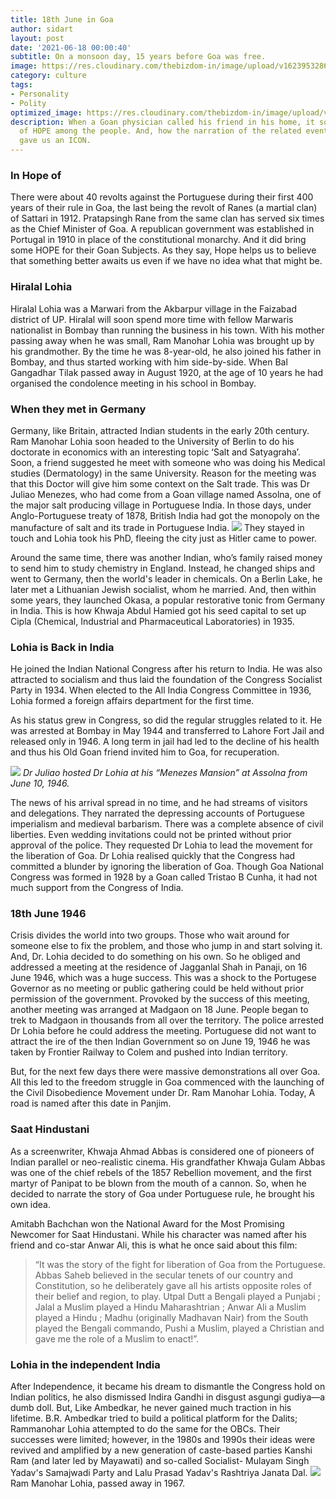 ```yaml
---
title: 18th June in Goa
author: sidart
layout: post
date: '2021-06-18 00:00:40'
subtitle: On a monsoon day, 15 years before Goa was free.
image: https://res.cloudinary.com/thebizdom-in/image/upload/v1623953286/Goa_History_e1urdh.jpg
category: culture
tags:
- Personality
- Polity
optimized_image: https://res.cloudinary.com/thebizdom-in/image/upload/v1623953286/Goa_History_e1urdh.jpg
description: When a Goan physician called his friend in his home, it sowed an ember
  of HOPE among the people. And, how the narration of the related events on a cinema
  gave us an ICON.
---
```


### In Hope of
There were about 40 revolts against the Portuguese during their first 400 years of their rule in Goa, the last being the revolt of Ranes (a martial clan) of Sattari in 1912. Pratapsingh Rane from the same clan has served six times as the Chief Minister of Goa.
A republican government was established in Portugal in 1910 in place of the constitutional monarchy. And it did bring some HOPE for their Goan Subjects.
As they say, Hope helps us to believe that something better awaits us even if we have no idea what that might be.
### Hiralal Lohia
Hiralal Lohia was a Marwari from the Akbarpur village in the Faizabad district of UP. Hiralal will soon spend more time with fellow Marwaris nationalist in Bombay than running the business in his town. With his mother passing away when he was small, Ram Manohar Lohia was brought up by his grandmother.
By the time he was 8-year-old, he also joined his father in Bombay, and thus started working with him side-by-side. When Bal Gangadhar Tilak passed away in August 1920, at the age of 10 years he had organised the condolence meeting in his school in Bombay.
 
### When they met in Germany
Germany, like Britain, attracted Indian students in the early 20th century. Ram Manohar Lohia soon headed to the University of Berlin to do his doctorate in economics with an interesting topic ‘Salt and Satyagraha’. Soon, a friend suggested he meet with someone who was doing his Medical studies (Dermatology) in the same University. Reason for the meeting was that this Doctor will give him some context on the Salt trade.
This was Dr Juliao Menezes, who had come from a Goan village named Assolna, one of the major salt producing village in Portuguese India. In those days, under Anglo-Portuguese treaty of 1878, British India had got the monopoly on the manufacture of salt and its trade in Portuguese India.
![](https://res.cloudinary.com/thebizdom-in/image/upload/v1623953285/epw_p6xlih.gif)
They stayed in touch and Lohia took his PhD, fleeing the city just as Hitler came to power.

Around the same time, there was another Indian, who’s family raised money to send him to study chemistry in England.  Instead, he changed ships and went to Germany, then the world's leader in chemicals. On a Berlin Lake, he later met a Lithuanian Jewish socialist, whom he married. And, then within some years, they launched Okasa, a popular restorative tonic from Germany in India. This is how Khwaja Abdul Hamied got his seed capital to set up Cipla (Chemical, Industrial and Pharmaceutical Laboratories) in 1935.
 
### Lohia is Back in India
He joined the Indian National Congress after his return to India. He was also attracted to socialism and thus laid the foundation of the Congress Socialist Party in 1934. When elected to the All India Congress Committee in 1936, Lohia formed a foreign affairs department for the first time.

As his status grew in Congress, so did the regular struggles related to it. He was arrested at Bombay in May 1944 and transferred to Lahore Fort Jail and released only in 1946. A long term in jail had led to the decline of his health and thus his Old Goan friend invited him to Goa, for recuperation. 

![](https://res.cloudinary.com/thebizdom-in/image/upload/v1623953285/Goa_History1_rrgojb.jpg)
*Dr Juliao hosted Dr Lohia at his “Menezes Mansion” at Assolna from June 10, 1946.*

The news of his arrival spread in no time, and he had streams of visitors and delegations. They narrated the depressing accounts of Portuguese imperialism and medieval barbarism.
There was a complete absence of civil liberties. Even wedding invitations could not be printed without prior approval of the police. They requested Dr Lohia to lead the movement for the liberation of Goa. Dr Lohia realised quickly that the Congress had committed a blunder by ignoring the liberation of Goa. Though Goa National Congress was formed in 1928 by a Goan called Tristao B Cunha, it had not much support from the Congress of India.
### 18th June 1946
Crisis divides the world into two groups. Those who wait around for someone else to fix the problem, and those who jump in and start solving it. And, Dr. Lohia decided to do something on his own.
So he obliged and addressed a meeting at the residence of Jagganlal Shah in Panaji, on 16 June 1946, which was a huge success. This was a shock to the Portugese Governor as no meeting or public gathering could be held without prior permission of the government. Provoked by the success of this meeting, another meeting was arranged at Madgaon on 18 June. People began to trek to Madgaon in thousands from all over the territory. The police arrested Dr Lohia before he could address the meeting. Portuguese did not want to attract the ire of the then Indian Government so on June 19, 1946 he was taken by Frontier Railway to Colem and pushed into Indian territory. 

But, for the next few days there were massive demonstrations all over Goa. All this led to the freedom struggle in Goa commenced with the launching of the Civil Disobedience Movement under Dr. Ram Manohar Lohia.
[](https://res.cloudinary.com/thebizdom-in/image/upload/v1623954008/18june_mcgemm.jpg)
Today, A road is named after this date in Panjim.
### Saat Hindustani
As a screenwriter, Khwaja Ahmad Abbas is considered one of pioneers of Indian parallel or neo-realistic cinema. His grandfather Khwaja Gulam Abbas was one of the chief rebels of the 1857 Rebellion movement, and the first martyr of Panipat to be blown from the mouth of a cannon. So, when he decided to narrate the story of Goa under Portuguese rule, he brought his own idea.

Amitabh Bachchan won the National Award for the Most Promising Newcomer for Saat Hindustani. While his character was named after his friend and co-star Anwar Ali, this is what he once said about this film:
> “It was the story of the fight for liberation of Goa from the Portuguese. Abbas Saheb believed in the secular tenets of our country and Constitution, so he deliberately gave all his artists opposite roles of their belief and region, to play. Utpal Dutt a Bengali played a Punjabi ; Jalal a Muslim played a Hindu Maharashtrian ; Anwar Ali a Muslim played a Hindu ; Madhu (originally Madhavan Nair) from the South played the Bengali commando, Pushi a Muslim, played a Christian and gave me the role of a Muslim to enact!”.
 
### Lohia in the independent India
After Independence, it became his dream to dismantle the Congress hold on Indian politics, he also dismissed Indira Gandhi in disgust asgungi gudiya—a dumb doll. But, Like Ambedkar, he never gained much traction in his lifetime.
B.R. Ambedkar tried to build a political platform for the Dalits; Rammanohar Lohia attempted to do the same for the OBCs. Their successes were limited; however, in the 1980s and 1990s their ideas were revived and amplified by a new generation of caste-based parties Kanshi Ram (and later led by Mayawati) and so-called Socialist- Mulayam Singh Yadav's Samajwadi Party and Lalu Prasad Yadav's Rashtriya Janata Dal.
![](https://res.cloudinary.com/thebizdom-in/image/upload/v1623953285/Goa_History2_cwphvn.jpg)
Ram Manohar Lohia,  passed away in 1967.
